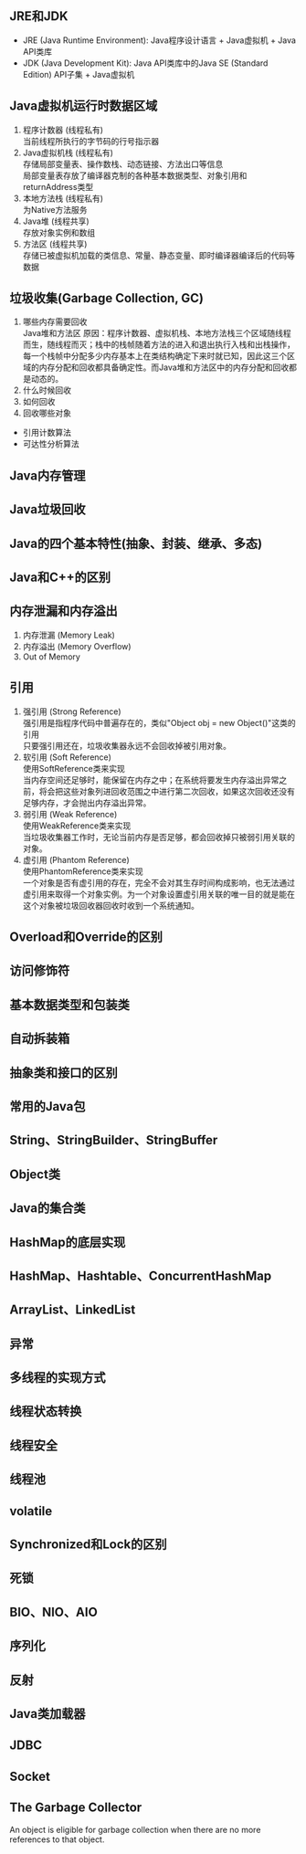 ## JRE和JDK
* JRE (Java Runtime Environment): Java程序设计语言 + Java虚拟机 + Java API类库
* JDK (Java Development Kit): Java API类库中的Java SE (Standard Edition) API子集 + Java虚拟机
## Java虚拟机运行时数据区域
1. 程序计数器 (线程私有) <br>
当前线程所执行的字节码的行号指示器
2. Java虚拟机栈 (线程私有) <br>
存储局部变量表、操作数栈、动态链接、方法出口等信息 <br>
局部变量表存放了编译器克制的各种基本数据类型、对象引用和returnAddress类型
3. 本地方法栈 (线程私有) <br>
为Native方法服务
4. Java堆 (线程共享) <br>
存放对象实例和数组
5. 方法区 (线程共享) <br>
存储已被虚拟机加载的类信息、常量、静态变量、即时编译器编译后的代码等数据
## 垃圾收集(Garbage Collection, GC)
1. 哪些内存需要回收 <br>
Java堆和方法区
原因：程序计数器、虚拟机栈、本地方法栈三个区域随线程而生，随线程而灭；栈中的栈帧随着方法的进入和退出执行入栈和出栈操作，每一个栈帧中分配多少内存基本上在类结构确定下来时就已知，因此这三个区域的内存分配和回收都具备确定性。而Java堆和方法区中的内存分配和回收都是动态的。
2. 什么时候回收
3. 如何回收
4. 回收哪些对象
  * 引用计数算法
  * 可达性分析算法
## Java内存管理
## Java垃圾回收
## Java的四个基本特性(抽象、封装、继承、多态)
## Java和C++的区别
## 内存泄漏和内存溢出
1. 内存泄漏 (Memory Leak)
2. 内存溢出 (Memory Overflow)
3. Out of Memory
## 引用
1. 强引用 (Strong Reference) <br>
强引用是指程序代码中普遍存在的，类似"Object obj = new Object()"这类的引用 <br>
只要强引用还在，垃圾收集器永远不会回收掉被引用对象。
2. 软引用 (Soft Reference) <br>
使用SoftReference类来实现 <br>
当内存空间还足够时，能保留在内存之中；在系统将要发生内存溢出异常之前，将会把这些对象列进回收范围之中进行第二次回收，如果这次回收还没有足够内存，才会抛出内存溢出异常。
3. 弱引用 (Weak Reference) <br>
使用WeakReference类来实现 <br>
当垃圾收集器工作时，无论当前内存是否足够，都会回收掉只被弱引用关联的对象。
4. 虚引用 (Phantom Reference) <br>
使用PhantomReference类来实现 <br>
一个对象是否有虚引用的存在，完全不会对其生存时间构成影响，也无法通过虚引用来取得一个对象实例。为一个对象设置虚引用关联的唯一目的就是能在这个对象被垃圾回收器回收时收到一个系统通知。
## Overload和Override的区别
## 访问修饰符
## 基本数据类型和包装类
## 自动拆装箱
## 抽象类和接口的区别
## 常用的Java包
## String、StringBuilder、StringBuffer
## Object类
## Java的集合类
## HashMap的底层实现
## HashMap、Hashtable、ConcurrentHashMap
## ArrayList、LinkedList
## 异常
## 多线程的实现方式
## 线程状态转换
## 线程安全
## 线程池
## volatile
## Synchronized和Lock的区别
## 死锁
## BIO、NIO、AIO
## 序列化
## 反射
## Java类加载器
## JDBC
## Socket
## The Garbage Collector
An object is eligible for garbage collection when there are no more references to that object.
